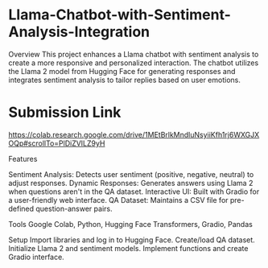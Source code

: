 # Llama-Chatbot-with-Sentiment-Analysis-Integration

Overview
This project enhances a Llama chatbot with sentiment analysis to create a more responsive and personalized interaction. The chatbot utilizes the Llama 2 model from Hugging Face for generating responses and integrates sentiment analysis to tailor replies based on user emotions.

# Submission Link
https://colab.research.google.com/drive/1MEtBrlkMndluNsyiiKfh1rj6WXGJXOQp#scrollTo=PlDiZVILZ9yH

Features

Sentiment Analysis: Detects user sentiment (positive, negative, neutral) to adjust responses.
Dynamic Responses: Generates answers using Llama 2 when questions aren't in the QA dataset.
Interactive UI: Built with Gradio for a user-friendly web interface.
QA Dataset: Maintains a CSV file for pre-defined question-answer pairs.

Tools
Google Colab, Python, Hugging Face Transformers, Gradio, Pandas

Setup
Import libraries and log in to Hugging Face.
Create/load QA dataset.
Initialize Llama 2 and sentiment models.
Implement functions and create Gradio interface.


